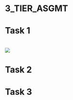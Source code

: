 # 3_TIER_ASGMT

# Task 1

<html>
     <h1>
        <img style="float: center;" src= 3-tier assignment_work/Task 1/VPC/1.png  />
     </h1>
</html> 

# Task 2

# Task 3
